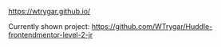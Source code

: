 https://wtrygar.github.io/

Currently shown project: https://github.com/WTrygar/Huddle-frontendmentor-level-2-jr
